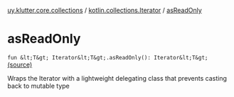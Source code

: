 [uy.klutter.core.collections](../index.md) / [kotlin.collections.Iterator](index.md) / [asReadOnly](.)


# asReadOnly
`fun &lt;T&gt; Iterator&lt;T&gt;.asReadOnly(): Iterator&lt;T&gt;` [(source)](https://github.com/kohesive/klutter/blob/master/core-jdk6/src/main/kotlin/uy/klutter/core/common/Immutable.kt#L191)

Wraps the Iterator with a lightweight delegating class that prevents casting back to mutable type


